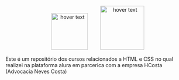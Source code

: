 <p align="center">
    <img  src="https://www.hcosta.com.br/assets/images/logo-footer-hcosta.svg" width="100" title="hover text">
    <img style="margin-left: 30px;" src="https://cursos.alura.com.br/assets/images/logos/logo-alura.svg" width="120" title="hover text">
</p>

<p>Este é um repositório dos cursos relacionados a HTML e CSS no qual realizei na plataforma alura em parcerica com a empresa HCosta (Advocacia Neves Costa)</p>